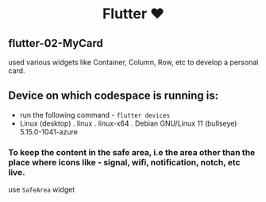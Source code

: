 <h1 align=center>Flutter ❤</h1>

## flutter-02-MyCard

used various widgets like Container, Column, Row, etc to develop a personal card.

## Device on which codespace is running is:
- run the following command - `flutter devices`
- Linux (desktop) . linux . linux-x64 . Debian GNU/Linux 11 (bullseye) 5.15.0-1041-azure

### To keep the content in the safe area, i.e the area other than the place where icons like - signal, wifi, notification, notch, etc live.

use `SafeArea` widget


